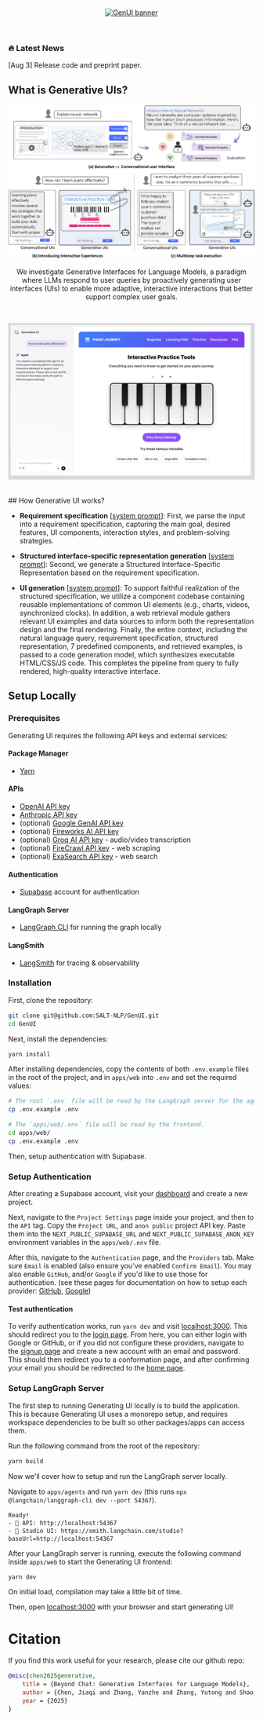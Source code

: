 <br />
<p align="center">
<a href="https://genertiveui.github.io/" target="_blank">
  <img src="./static/head.png" alt="GenUI banner">
</a>
</p>
<br />

### 🔥 Latest News

[Aug 3] Release code and preprint paper.

## What is Generative UIs?
<p align="center">
<a href="https://genertiveui.github.io/" target="_blank">
  <img src="./static/intro.png" alt="GenUI banner">
</a>
</p>
<p align="center">
We investigate Generative Interfaces for Language Models, a paradigm where LLMs respond to user queries by proactively generating user interfaces (UIs) to enable more adaptive, interactive interactions that better support complex user goals.
</p>
<br />
<p align="center">
<a href="https://genertiveui.github.io/" target="_blank">
  <img src="./static/example.png" alt="GenUI banner">
</a>
</p>
<br />
## How Generative UI works?

- **Requirement specification** [[system prompt](https://github.com/SALT-NLP/GenUI/blob/main/apps/agents/src/open-canvas/prompts.ts#L960)]: First, we parse the input into a requirement specification, capturing the main goal, desired features, UI components, interaction styles, and problem-solving strategies.

- **Structured interface-specific representation generation** [[system prompt](https://github.com/SALT-NLP/GenUI/blob/main/apps/agents/src/open-canvas/prompts.ts#L960)]: Second, we generate a Structured Interface-Specific Representation based on the requirement specification.

- **UI generation** [[system prompt](https://github.com/SALT-NLP/GenUI/blob/main/apps/agents/src/open-canvas/prompts.ts#L1458)]: To support faithful realization of the structured specification, we utilize a component codebase containing reusable implementations of common UI elements (e.g., charts, videos, synchronized clocks). In addition, a web retrieval module gathers relevant UI examples and data sources to inform both the representation design and the final rendering.
Finally, the entire context, including the natural language query, requirement specification, structured representation, 7 predefined components, and retrieved examples, is passed to a code generation model, which synthesizes executable HTML/CSS/JS code. This completes the pipeline from query to fully rendered, high-quality interactive interface.


## Setup Locally

### Prerequisites

Generating UI requires the following API keys and external services:

#### Package Manager

- [Yarn](https://yarnpkg.com/)

#### APIs

- [OpenAI API key](https://platform.openai.com/signup/)
- [Anthropic API key](https://console.anthropic.com/)
- (optional) [Google GenAI API key](https://aistudio.google.com/apikey)
- (optional) [Fireworks AI API key](https://fireworks.ai/login)
- (optional) [Groq AI API key](https://groq.com) - audio/video transcription
- (optional) [FireCrawl API key](https://firecrawl.dev) - web scraping
- (optional) [ExaSearch API key](https://exa.ai) - web search


#### Authentication

- [Supabase](https://supabase.com/) account for authentication

#### LangGraph Server

- [LangGraph CLI](https://langchain-ai.github.io/langgraph/cloud/reference/cli/) for running the graph locally

#### LangSmith

- [LangSmith](https://smith.langchain.com/) for tracing & observability

### Installation

First, clone the repository:

```bash
git clone git@github.com:SALT-NLP/GenUI.git
cd GenUI
```

Next, install the dependencies:

```bash
yarn install
```

After installing dependencies, copy the contents of both `.env.example` files in the root of the project, and in `apps/web` into `.env` and set the required values:

```bash
# The root `.env` file will be read by the LangGraph server for the agents.
cp .env.example .env
```

```bash
# The `apps/web/.env` file will be read by the frontend.
cd apps/web/
cp .env.example .env
```

Then, setup authentication with Supabase.

### Setup Authentication

After creating a Supabase account, visit your [dashboard](https://supabase.com/dashboard/projects) and create a new project.

Next, navigate to the `Project Settings` page inside your project, and then to the `API` tag. Copy the `Project URL`, and `anon public` project API key. Paste them into the `NEXT_PUBLIC_SUPABASE_URL` and `NEXT_PUBLIC_SUPABASE_ANON_KEY` environment variables in the `apps/web/.env` file.

After this, navigate to the `Authentication` page, and the `Providers` tab. Make sure `Email` is enabled (also ensure you've enabled `Confirm Email`). You may also enable `GitHub`, and/or `Google` if you'd like to use those for authentication. (see these pages for documentation on how to setup each provider: [GitHub](https://supabase.com/docs/guides/auth/social-login/auth-github), [Google](https://supabase.com/docs/guides/auth/social-login/auth-google))

#### Test authentication

To verify authentication works, run `yarn dev` and visit [localhost:3000](http://localhost:3000). This should redirect you to the [login page](http://localhost:3000/auth/login). From here, you can either login with Google or GitHub, or if you did not configure these providers, navigate to the [signup page](http://localhost:3000/auth/signup) and create a new account with an email and password. This should then redirect you to a conformation page, and after confirming your email you should be redirected to the [home page](http://localhost:3000).

### Setup LangGraph Server

The first step to running Generating UI locally is to build the application. This is because Generating UI uses a monorepo setup, and requires workspace dependencies to be built so other packages/apps can access them.

Run the following command from the root of the repository:

```bash
yarn build
```

Now we'll cover how to setup and run the LangGraph server locally.

Navigate to `apps/agents` and run `yarn dev` (this runs `npx @langchain/langgraph-cli dev --port 54367`).

```
Ready!
- 🚀 API: http://localhost:54367
- 🎨 Studio UI: https://smith.langchain.com/studio?baseUrl=http://localhost:54367
```

After your LangGraph server is running, execute the following command inside `apps/web` to start the Generating UI frontend:

```bash
yarn dev
```

On initial load, compilation may take a little bit of time.

Then, open [localhost:3000](http://localhost:3000) with your browser and start generating UI!

# Citation
If you find this work useful for your research, please cite our github repo:
```bibtex
@misc{chen2025generative,
    title = {Beyond Chat: Generative Interfaces for Language Models},
    author = {Chen, Jiaqi and Zhang, Yanzhe and Zhang, Yutong and Shao, Yijia and Yang, Diyi},
    year = {2025}
}
```
